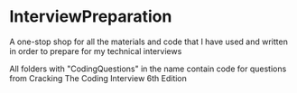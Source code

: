 # InterviewPreparation
A one-stop shop for all the materials and code that I have used and written in order to prepare for my technical interviews

All folders with "CodingQuestions" in the name contain code for questions from Cracking The Coding Interview 6th Edition
